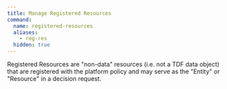 ```yaml
---
title: Manage Registered Resources
command:
  name: registered-resources
  aliases:
    - reg-res
  hidden: true
---
```


Registered Resources are "non-data" resources (i.e. not a TDF data object) that are registered with the platform policy and may serve as the "Entity" or "Resource" in a decision request.
